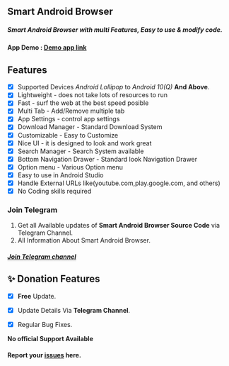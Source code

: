 ## Smart Android Browser
##### Smart Android Browser with multi Features, Easy to use & modify code. 

#### App Demo : [Demo app link](https://drive.google.com/file/d/11wr-lg6SL8TKY8nJWtzt4HPjBosZ4mZ3/view?usp=drivesdk)<br>

## Features

- [x] Supported Devices *Android Lollipop* to *Android 10(Q)* **And Above**.
- [x] Lightweight - does not take lots of resources to run
- [x] Fast - surf the web at the best speed posible
- [x] Multi Tab - Add/Remove multiple tab
- [x] App Settings - control app settings
- [x] Download Manager - Standard Download System
- [x] Customizable - Easy to Customize
- [x] Nice UI - it is designed to look and work great
- [x] Search Manager - Search System available
- [x] Bottom Navigation Drawer - Standard look Navigation Drawer
- [x] Option menu - Various Option menu
- [x] Easy to use in Android Studio
- [x] Handle External URLs like(youtube.com,play.google.com, and others)
- [x] No Coding skills required

### Join Telegram
1. Get all Available updates of **Smart Android Browser Source Code** via Telegram Channel.
2. All Information About Smart Android Browser.
##### [Join Telegram channel](https://t.me/LeafExplorer)</br>


## ✨ Donation Features
- [x] **Free** Update.
- [x] Update Details Via **Telegram Channel**.
- [x] Regular Bug Fixes.



**No official Support Available**

#### Report your [issues](https://github.com/Mahadev-code/AndroidSmartBrowser/issues) here.
